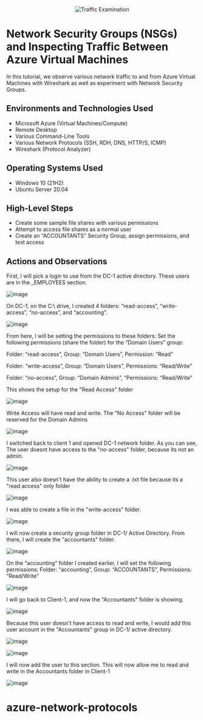 <p align="center">
<img src="https://i.imgur.com/Ua7udoS.png" alt="Traffic Examination"/>
</p>

<h1>Network Security Groups (NSGs) and Inspecting Traffic Between Azure Virtual Machines</h1>
In this tutorial, we observe various network traffic to and from Azure Virtual Machines with Wireshark as well as experiment with Network Security Groups. <br />



<h2>Environments and Technologies Used</h2>

- Microsoft Azure (Virtual Machines/Compute)
- Remote Desktop
- Various Command-Line Tools
- Various Network Protocols (SSH, RDH, DNS, HTTP/S, ICMP)
- Wireshark (Protocol Analyzer)

<h2>Operating Systems Used </h2>

- Windows 10 (21H2)
- Ubuntu Server 20.04

<h2>High-Level Steps</h2>

- Create some sample file shares with various permissions
- Attempt to access file shares as a normal user
- Create an “ACCOUNTANTS” Security Group, assign permissions, and test access
  
<h2>Actions and Observations</h2>

First, I will pick a login to use from the DC-1 active directory. These users are in the _EMPLOYEES section.

![image](https://github.com/cblack5880/azure-network-protocols/assets/138612466/74e8d516-a60e-45d9-b881-fd08d0a37354)

On DC-1, on the C:\ drive, I created 4 folders: “read-access”, “write-access”, “no-access”, and “accounting”.

![image](https://github.com/cblack5880/azure-network-protocols/assets/138612466/8c528e54-418e-4cb5-9437-b64de5232c61)

From here, I will be setting the permissions to these folders:
Set the following permissions (share the folder) for the “Domain Users” group:

Folder: “read-access”, Group: “Domain Users”, Permission: “Read”

Folder: “write-access”,  Group: “Domain Users”, Permissions: “Read/Write”

Folder: “no-access”, Group: “Domain Admins”, “Permissions: “Read/Write”

This shows the setup for the "Read Access" folder

![image](https://github.com/cblack5880/azure-network-protocols/assets/138612466/a78abe1f-f982-418f-aac6-de9c1018e1b3)

Write Access will have read and write.
The "No Access" folder will be reserved for the Domain Admins 

![image](https://github.com/cblack5880/azure-network-protocols/assets/138612466/db5893b5-5ef0-436a-9ccc-81af5514953e)

I switched back to client 1 and opened DC-1 network folder. As you can see, The user doesnt have access to the "no-access" folder, because its not an admin.

![image](https://github.com/cblack5880/azure-network-protocols/assets/138612466/341ed22c-5987-4ddb-814e-987d3131e9a2)

This user also doesn't have the ability to create a .txt file because its a "read access" only folder

![image](https://github.com/cblack5880/azure-network-protocols/assets/138612466/d25d702f-71bd-450c-891a-ed9fd26d08ef)

I was able to create a file in the "write-access" folder.

![image](https://github.com/cblack5880/azure-network-protocols/assets/138612466/39f48a74-ad30-4fd5-bb9f-0c0f973a5c5a)

I will now create a security group folder in DC-1/ Active Directory. From there, I will create the "accountants" folder.

![image](https://github.com/cblack5880/azure-network-protocols/assets/138612466/b1d83103-cac9-4a6c-981f-41ba7d6b4091)


On the “accounting” folder I created earlier, I will set the following permissions:
Folder: “accounting”, Group: “ACCOUNTANTS”, Permissions: “Read/Write”

![image](https://github.com/cblack5880/azure-network-protocols/assets/138612466/a1437521-b266-4494-bb86-5b0e47936b52)

I will go back to Client-1, and now the "Accountants" folder is showing.

![image](https://github.com/cblack5880/azure-network-protocols/assets/138612466/62c92195-3466-42f8-868c-6b519b5ec445)

Because this user doesn't have access to read and write, I would add this user account in the "Accountants" group in DC-1/ active directory.

![image](https://github.com/cblack5880/azure-network-protocols/assets/138612466/efec23a4-b008-418f-9997-9f4a98c0e170)

![image](https://github.com/cblack5880/azure-network-protocols/assets/138612466/32928d6a-b7a4-4b98-b50a-c13c3d6e29f4)

I will now add the user to this section. This will now allow me to read and write in the Accountants folder in Client-1

![image](https://github.com/cblack5880/azure-network-protocols/assets/138612466/25106fd0-29c9-4ba8-af32-0dab45eaa0b5)


# azure-network-protocols
